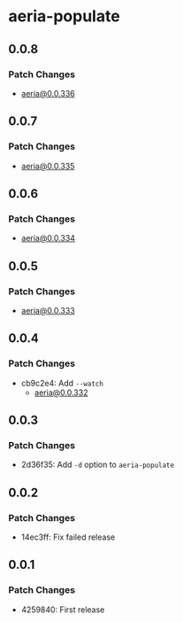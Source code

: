# aeria-populate

## 0.0.8

### Patch Changes

- aeria@0.0.336

## 0.0.7

### Patch Changes

- aeria@0.0.335

## 0.0.6

### Patch Changes

- aeria@0.0.334

## 0.0.5

### Patch Changes

- aeria@0.0.333

## 0.0.4

### Patch Changes

- cb9c2e4: Add `--watch`
  - aeria@0.0.332

## 0.0.3

### Patch Changes

- 2d36f35: Add `-d` option to `aeria-populate`

## 0.0.2

### Patch Changes

- 14ec3ff: Fix failed release

## 0.0.1

### Patch Changes

- 4259840: First release
